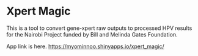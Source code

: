 # Xpert Magic 

This is a tool to convert gene-xpert raw outputs to processed HPV results for the Nairobi Project funded by Bill and Melinda Gates Foundation. 

App link is here. https://myominnoo.shinyapps.io/xpert_magic/

